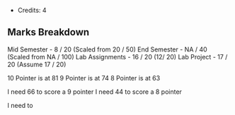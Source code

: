 - Credits: 4

## Marks Breakdown

Mid Semester - 8 / 20 (Scaled from 20 / 50)
End Semester - NA / 40 (Scaled from NA / 100)
Lab Assignments - 16 / 20 (12/ 20)
Lab Project - 17 / 20 (Assume 17 / 20)

10 Pointer is at 81
9 Pointer is at 74
8 Pointer is at 63

I need 66 to score a 9 pointer
I need 44 to score a 8 pointer

I need to 